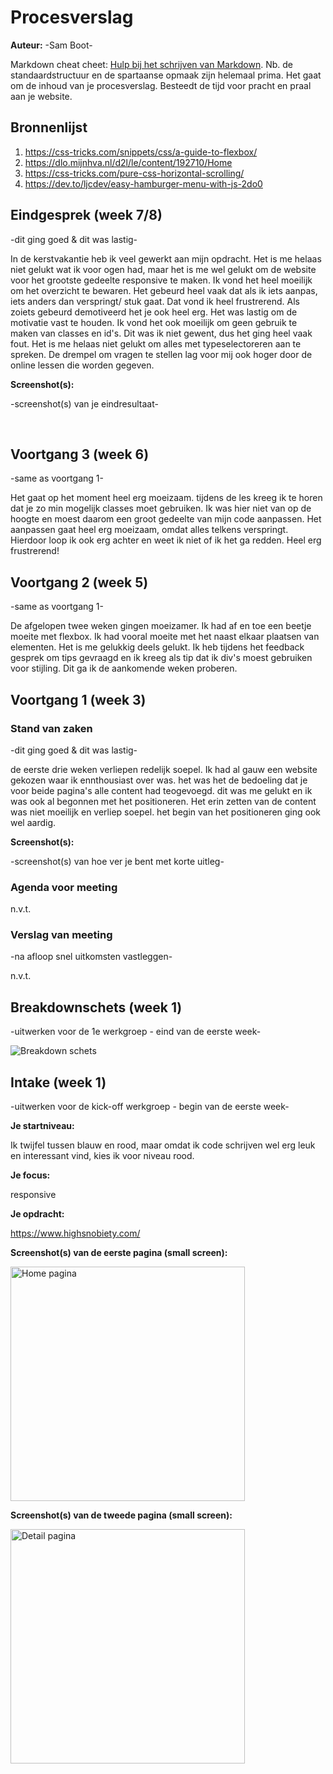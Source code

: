 # Procesverslag
**Auteur:** -Sam Boot-

Markdown cheat cheet: [Hulp bij het schrijven van Markdown](https://github.com/adam-p/markdown-here/wiki/Markdown-Cheatsheet). Nb. de standaardstructuur en de spartaanse opmaak zijn helemaal prima. Het gaat om de inhoud van je procesverslag. Besteedt de tijd voor pracht en praal aan je website.



## Bronnenlijst
1. https://css-tricks.com/snippets/css/a-guide-to-flexbox/
2. https://dlo.mijnhva.nl/d2l/le/content/192710/Home
3. https://css-tricks.com/pure-css-horizontal-scrolling/
4. https://dev.to/ljcdev/easy-hamburger-menu-with-js-2do0



## Eindgesprek (week 7/8)

-dit ging goed & dit was lastig-

In de kerstvakantie heb ik veel gewerkt aan mijn opdracht. Het is me helaas niet gelukt wat ik voor ogen had, maar het is me wel gelukt om de website voor het grootste gedeelte responsive te maken. Ik vond het heel moeilijk om het overzicht te bewaren. Het gebeurd heel vaak dat als ik iets aanpas, iets anders dan verspringt/ stuk gaat. Dat vond ik heel frustrerend. Als zoiets gebeurd demotiveerd het je ook heel erg. Het was lastig om de motivatie vast te houden. Ik vond het ook moeilijk om geen gebruik te maken van classes en id's. Dit was ik niet gewent, dus het ging heel vaak fout. Het is me helaas niet gelukt om alles met typeselectoreren aan te spreken. De drempel om vragen te stellen lag voor mij ook hoger door de online lessen die worden gegeven.


**Screenshot(s):**

-screenshot(s) van je eindresultaat-

<img src="images/Scherm1.png" alt="">

<img src="images/Scherm2.png" alt="">

<img src="images/Scherm3.png" alt="">

<img src="images/Scherm4.png" alt="">

<img src="images/Scherm5.png" alt="">

<img src="images/Scherm6.png" alt="">

<img src="images/Scherm7.png" alt="">

<img src="images/Scherm8.png" alt="">

<img src="images/Scherm9.png" alt="">

## Voortgang 3 (week 6)

-same as voortgang 1-

Het gaat op het moment heel erg moeizaam. tijdens de les kreeg ik te horen dat je zo min mogelijk classes moet gebruiken. Ik was hier niet van op de hoogte en moest daarom een groot gedeelte van mijn code aanpassen. Het aanpassen gaat heel erg moeizaam, omdat alles telkens verspringt. Hierdoor loop ik ook erg achter en weet ik niet of ik het ga redden.
Heel erg frustrerend!



## Voortgang 2 (week 5)

-same as voortgang 1-

De afgelopen twee weken gingen moeizamer. Ik had af en toe een beetje moeite met flexbox. Ik had vooral moeite met het naast elkaar plaatsen van elementen. Het is me gelukkig deels gelukt. Ik heb tijdens het feedback gesprek om tips gevraagd en ik kreeg als tip dat ik div's moest gebruiken voor stijling. Dit ga ik de aankomende weken proberen.


## Voortgang 1 (week 3)

### Stand van zaken

-dit ging goed & dit was lastig-

de eerste drie weken verliepen redelijk soepel. Ik had al gauw een website gekozen waar ik ennthousiast over was. het was het de bedoeling dat je voor beide pagina's alle content had teogevoegd. dit was me gelukt en ik was ook al begonnen met het positioneren. Het erin zetten van de content was niet moeilijk en verliep soepel. het begin van het positioneren ging ook wel aardig.

**Screenshot(s):**

-screenshot(s) van hoe ver je bent met korte uitleg-

### Agenda voor meeting

n.v.t.

### Verslag van meeting

-na afloop snel uitkomsten vastleggen-

n.v.t.


## Breakdownschets (week 1)

-uitwerken voor de 1e werkgroep - eind van de eerste week-

<img src="images/BreakdownSchets.jpg"  alt="Breakdown schets">


## Intake (week 1)
-uitwerken voor de kick-off werkgroep - begin van de eerste week-

**Je startniveau:**

Ik twijfel tussen blauw en rood, maar omdat ik code schrijven wel erg leuk en interessant vind, kies ik voor niveau rood.

**Je focus:**

responsive

**Je opdracht:**

https://www.highsnobiety.com/

**Screenshot(s) van de eerste pagina (small screen):**


<img src="images/IMG_7715.PNG" width="375px" alt="Home pagina">

**Screenshot(s) van de tweede pagina (small screen):**

<img src="images/IMG_7716.jpeg" width="375px" alt="Detail pagina">
